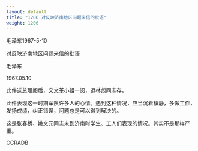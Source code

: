 ```yaml
---
layout: default
title: "1206.对反映济南地区问题来信的批语"
weight: 1206
---
```


毛泽东1967-5-10

对反映济南地区问题来信的批语

毛泽东

1967.05.10

此件送总理阅后，交文革小组一阅，退林彪同志存。

此件表现这一时期军队许多人的心情。遇到这种情况，应当沉着镇静，多做工作，发扬成绩，纠正错误，问题总是可以得到解决的。

这是张春桥、姚文元同志未到济南时学生、工人们表现的情况。其实不是那样严重。

CCRADB


